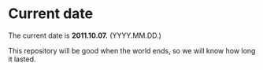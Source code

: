 # Current date

The current date is **2011.10.07.** (YYYY.MM.DD.)

This repository will be good when the world ends, so we will know how long it lasted.
